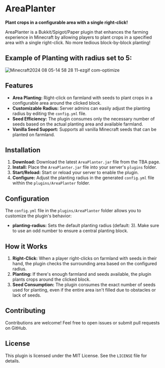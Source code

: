 # AreaPlanter

**Plant crops in a configurable area with a single right-click!**

AreaPlanter is a Bukkit/Spigot/Paper plugin that enhances the farming experience in Minecraft by allowing players to plant crops in a specified area with a single right-click. No more tedious block-by-block planting!

## Example of Planting with radius set to 5:
![Minecraft2024 08 05-14 58 28 11-ezgif com-optimize](https://github.com/user-attachments/assets/04a9bb30-71bb-4e50-9ef8-a5916c9ffc12)

## Features

* **Area Planting:** Right-click on farmland with seeds to plant crops in a configurable area around the clicked block.
* **Customizable Radius:** Server admins can easily adjust the planting radius by editing the `config.yml` file.
* **Seed Efficiency:** The plugin consumes only the necessary number of seeds based on the actual planting area and available farmland.
* **Vanilla Seed Support:** Supports all vanilla Minecraft seeds that can be planted on farmland.

## Installation

1. **Download:** Download the latest `AreaPlanter.jar` file from the TBA page.
2. **Install:** Place the `AreaPlanter.jar` file into your server's `plugins` folder.
3. **Start/Reload:** Start or reload your server to enable the plugin.
4. **Configure:**  Adjust the planting radius in the generated `config.yml` file within the `plugins/AreaPlanter` folder.

## Configuration

The `config.yml` file in the `plugins/AreaPlanter` folder allows you to customize the plugin's behavior:

* **planting-radius:**  Sets the default planting radius (default: 3). Make sure to use an odd number to ensure a central planting block.

## How it Works

1. **Right-Click:** When a player right-clicks on farmland with seeds in their hand, the plugin checks the surrounding area based on the configured radius.
2. **Planting:** If there's enough farmland and seeds available, the plugin plants crops around the clicked block.
3. **Seed Consumption:** The plugin consumes the exact number of seeds used for planting, even if the entire area isn't filled due to obstacles or lack of seeds.

## Contributing

Contributions are welcome! Feel free to open issues or submit pull requests on GitHub.

## License

This plugin is licensed under the MIT License. See the `LICENSE` file for details.
